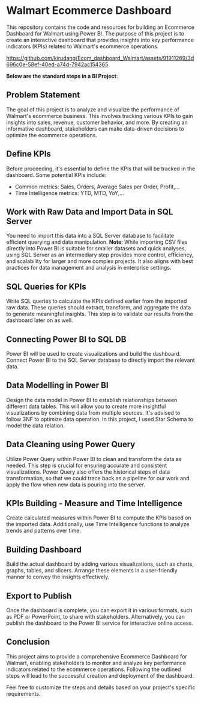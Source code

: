 
# Walmart Ecommerce Dashboard

This repository contains the code and resources for building an Ecommerce Dashboard for Walmart using Power BI. The purpose of this project is to create an interactive dashboard that provides insights into key performance indicators (KPIs) related to Walmart's ecommerce operations.


https://github.com/kirudang/Ecom_dashboard_Walmart/assets/91911269/3d696c0e-58ef-40ed-a74d-7942ac154365

**Below are the standard steps in a BI Project**:

## Problem Statement

The goal of this project is to analyze and visualize the performance of Walmart's ecommerce business. This involves tracking various KPIs to gain insights into sales, revenue, customer behavior, and more. By creating an informative dashboard, stakeholders can make data-driven decisions to optimize the ecommerce operations.

## Define KPIs

Before proceeding, it's essential to define the KPIs that will be tracked in the dashboard. Some potential KPIs include:

- Common metrics: Sales, Orders, Average Sales per Order, Profit,...
- Time Intelligence metrics: YTD, MTD, YoY,...

## Work with Raw Data and Import Data in SQL Server

You need to import this data into a SQL Server database to facilitate efficient querying and data manipulation.
**Note**: While importing CSV files directly into Power BI is suitable for smaller datasets and quick analyses, using SQL Server as an intermediary step provides more control, efficiency, and scalability for larger and more complex projects. It also aligns with best practices for data management and analysis in enterprise settings.

## SQL Queries for KPIs

Write SQL queries to calculate the KPIs defined earlier from the imported raw data. These queries should extract, transform, and aggregate the data to generate meaningful insights. This step is to validate our results from the dashboard later on as well.

## Connecting Power BI to SQL DB

Power BI will be used to create visualizations and build the dashboard. Connect Power BI to the SQL Server database to directly import the relevant data.

## Data Modelling in Power BI

Design the data model in Power BI to establish relationships between different data tables. This will allow you to create more insightful visualizations by combining data from multiple sources.
It's advised to follow 3NF to optimize data operation. In this project, I used Star Schema to model the data relation.

## Data Cleaning using Power Query

Utilize Power Query within Power BI to clean and transform the data as needed. This step is crucial for ensuring accurate and consistent visualizations.
Power Query also offers the historical steps of data transformation, so that we could trace back as a pipeline for our work and apply the flow when new data is pouring into the server.

## KPIs Building - Measure and Time Intelligence

Create calculated measures within Power BI to compute the KPIs based on the imported data. Additionally, use Time Intelligence functions to analyze trends and patterns over time.

## Building Dashboard

Build the actual dashboard by adding various visualizations, such as charts, graphs, tables, and slicers. Arrange these elements in a user-friendly manner to convey the insights effectively.

## Export to Publish

Once the dashboard is complete, you can export it in various formats, such as PDF or PowerPoint, to share with stakeholders. Alternatively, you can publish the dashboard to the Power BI service for interactive online access.

## Conclusion

This project aims to provide a comprehensive Ecommerce Dashboard for Walmart, enabling stakeholders to monitor and analyze key performance indicators related to the ecommerce operations. Following the outlined steps will lead to the successful creation and deployment of the dashboard.

Feel free to customize the steps and details based on your project's specific requirements.
